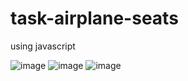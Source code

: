 # task-airplane-seats

using javascript

![image](https://user-images.githubusercontent.com/29312607/202539670-e3270092-1702-461c-a82e-19a064dff09b.png)
![image](https://user-images.githubusercontent.com/29312607/202539756-ce0f9fb3-1c1b-48d0-bb55-81b5347507ad.png)
![image](https://user-images.githubusercontent.com/29312607/202539864-aa5b0559-d9b9-4651-ad5d-30d5332eee59.png)
